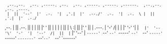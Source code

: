 
     ,--.,--.  ,--. ,-----. ,--.  ,--. ,-----. ,-----. ,------.  ,--.,--.  ,--. ,----.    
     |  ||  '--'  |'  .-.  '|  ,'.|  |'  .--./'  .-.  '|  .-.  \ |  ||  ,'.|  |'  .-./    
,--. |  ||  .--.  ||  | |  ||  |' '  ||  |    |  | |  ||  |  \  :|  ||  |' '  ||  | .---. 
|  '-'  /|  |  |  |'  '-'  '|  | `   |'  '--'\'  '-'  '|  '--'  /|  ||  | `   |'  '--'  | 
 `-----' `--'  `--' `-----' `--'  `--' `-----' `-----' `-------' `--'`--'  `--' `------'  
